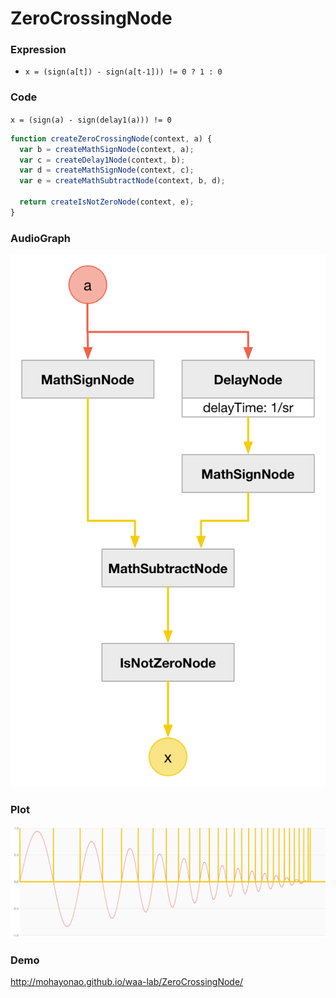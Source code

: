 # ZeroCrossingNode

### Expression

- `x = (sign(a[t]) - sign(a[t-1])) != 0 ? 1 : 0`

### Code

`x = (sign(a) - sign(delay1(a))) != 0`

```js
function createZeroCrossingNode(context, a) {
  var b = createMathSignNode(context, a);
  var c = createDelay1Node(context, b);
  var d = createMathSignNode(context, c);
  var e = createMathSubtractNode(context, b, d);

  return createIsNotZeroNode(context, e);
}
```

### AudioGraph

![](zero-crossing-node.png)

### Plot

![](zero-crossing-node-plot.png)

### Demo

http://mohayonao.github.io/waa-lab/ZeroCrossingNode/
